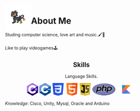  
<img align='left' src='https://github.com/PachaConJet/PachaConJet/blob/main/Bio/LuxraySprite.gif' width='17%'> 

# About Me
Studing computer science, love art and music.🖌️🎨
 ####
Like to play videogames🕹️
 


<h2 align="center">Skills</h2>
<p align="center">Language Skills.</p>
<p align="center">
 <img src='https://github.com/PachaConJet/PachaConJet/blob/main/Plataforms/C%23.png' height='42px'/>
 <img src='https://github.com/PachaConJet/PachaConJet/blob/main/Plataforms/C%2B%2B.png' height='42px'/>
 <img src='https://github.com/PachaConJet/PachaConJet/blob/main/Plataforms/css.png' height='42px'/>
 <img src='https://github.com/PachaConJet/PachaConJet/blob/main/Plataforms/html.png' height='42px'/>
 <img src='https://github.com/PachaConJet/PachaConJet/blob/main/Plataforms/Javas.png' height='42px'/>
 <img src='https://github.com/PachaConJet/PachaConJet/blob/main/Plataforms/php.png' height='42px'/>
 <img src='https://github.com/PachaConJet/PachaConJet/blob/main/Plataforms/Kotlin.png' height='42px'/>
</p>

*Knowledge*: Cisco, Unity, Mysql, Oracle and Arduino

